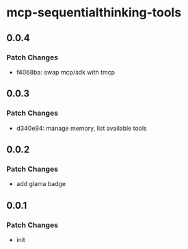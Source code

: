 # mcp-sequentialthinking-tools

## 0.0.4

### Patch Changes

- f4068ba: swap mcp/sdk with tmcp

## 0.0.3

### Patch Changes

- d340e94: manage memory, list available tools

## 0.0.2

### Patch Changes

- add glama badge

## 0.0.1

### Patch Changes

- init
